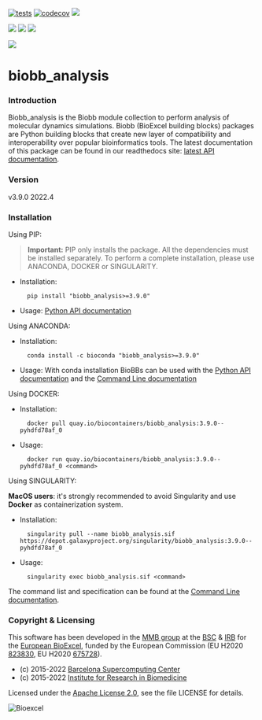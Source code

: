 [![tests](https://github.com/bioexcel/biobb_analysis/actions/workflows/linting_and_testing.yml/badge.svg)](https://github.com/bioexcel/biobb_analysis/actions/workflows/linting_and_testing.yml)
[![codecov](https://codecov.io/gh/bioexcel/biobb_analysis/graph/badge.svg?token=82NIM2DCNG)](https://codecov.io/gh/bioexcel/biobb_analysis)
[![](https://readthedocs.org/projects/biobb-analysis/badge/?version=latest)](https://biobb-analysis.readthedocs.io/en/latest/?badge=latest)

[![](https://img.shields.io/badge/install%20with-bioconda-brightgreen.svg?style=flat)](https://anaconda.org/bioconda/biobb_analysis)
[![](https://img.shields.io/badge/docker-Quay.io-blue)](https://quay.io/repository/biocontainers/biobb_analysis?tab=tags)
[![](https://img.shields.io/badge/singularity-GalaxyProject-blue)](https://depot.galaxyproject.org/singularity/biobb_analysis:3.9.0--pyhdfd78af_0)

[![](https://img.shields.io/badge/License-Apache%202.0-blue.svg)](https://opensource.org/licenses/Apache-2.0)


# biobb_analysis

### Introduction
Biobb_analysis is the Biobb module collection to perform analysis of molecular dynamics simulations.
Biobb (BioExcel building blocks) packages are Python building blocks that
create new layer of compatibility and interoperability over popular
bioinformatics tools.
The latest documentation of this package can be found in our readthedocs site:
[latest API documentation](http://biobb_analysis.readthedocs.io/en/latest/).

### Version
v3.9.0 2022.4

### Installation
Using PIP:

> **Important:** PIP only installs the package. All the dependencies must be installed separately. To perform a complete installation, please use ANACONDA, DOCKER or SINGULARITY.

* Installation:


        pip install "biobb_analysis>=3.9.0"


* Usage: [Python API documentation](https://biobb-analysis.readthedocs.io/en/latest/modules.html)

Using ANACONDA:

* Installation:


        conda install -c bioconda "biobb_analysis>=3.9.0"


* Usage: With conda installation BioBBs can be used with the [Python API documentation](https://biobb-analysis.readthedocs.io/en/latest/modules.html) and the [Command Line documentation](https://biobb-analysis.readthedocs.io/en/latest/command_line.html)

Using DOCKER:

* Installation:


        docker pull quay.io/biocontainers/biobb_analysis:3.9.0--pyhdfd78af_0


* Usage:


        docker run quay.io/biocontainers/biobb_analysis:3.9.0--pyhdfd78af_0 <command>


Using SINGULARITY:

**MacOS users**: it's strongly recommended to avoid Singularity and use **Docker** as containerization system.

* Installation:


        singularity pull --name biobb_analysis.sif https://depot.galaxyproject.org/singularity/biobb_analysis:3.9.0--pyhdfd78af_0


* Usage:


        singularity exec biobb_analysis.sif <command>


The command list and specification can be found at the [Command Line documentation](https://biobb-analysis.readthedocs.io/en/latest/command_line.html).

### Copyright & Licensing
This software has been developed in the [MMB group](http://mmb.irbbarcelona.org) at the [BSC](http://www.bsc.es/) & [IRB](https://www.irbbarcelona.org/) for the [European BioExcel](http://bioexcel.eu/), funded by the European Commission (EU H2020 [823830](http://cordis.europa.eu/projects/823830), EU H2020 [675728](http://cordis.europa.eu/projects/675728)).

* (c) 2015-2022 [Barcelona Supercomputing Center](https://www.bsc.es/)
* (c) 2015-2022 [Institute for Research in Biomedicine](https://www.irbbarcelona.org/)

Licensed under the
[Apache License 2.0](https://www.apache.org/licenses/LICENSE-2.0), see the file LICENSE for details.

![](https://bioexcel.eu/wp-content/uploads/2019/04/Bioexcell_logo_1080px_transp.png "Bioexcel")
